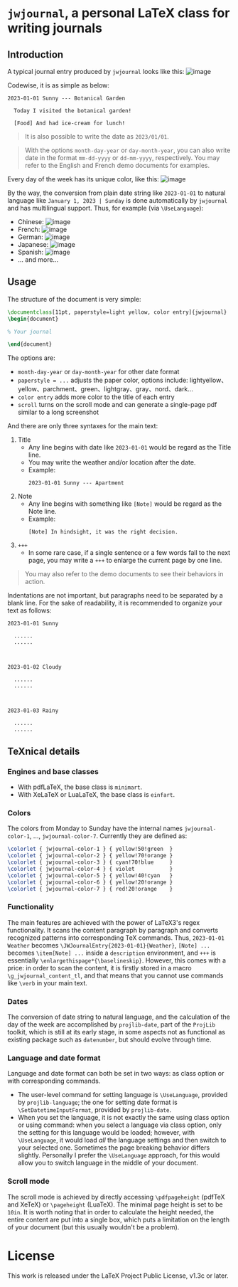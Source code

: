 <!-- Copyright (C) 2023 by Jinwen XU -->

# `jwjournal`, a personal LaTeX class for writing journals

## Introduction

A typical journal entry produced by `jwjournal` looks like this:
![image](https://github.com/Jinwen-XU/jwjournal/raw/main/screenshots/demo1.png)

Codewise, it is as simple as below:
```
2023-01-01 Sunny --- Botanical Garden

  Today I visited the botanical garden!

  [Food] And had ice-cream for lunch!
```

> It is also possible to write the date as `2023/01/01`.

> With the options `month-day-year` or `day-month-year`, you can also write date in the format `mm-dd-yyyy` or `dd-mm-yyyy`, respectively. You may refer to the English and French demo documents for examples.

Every day of the week has its unique color, like this:
![image](https://github.com/Jinwen-XU/jwjournal/raw/main/screenshots/demo2.png)

By the way, the conversion from plain date string like `2023-01-01` to natural language like `January 1, 2023 | Sunday` is done automatically by `jwjournal` and has multilingual support. Thus, for example (via `\UseLanguage`):
- Chinese: ![image](https://github.com/Jinwen-XU/jwjournal/raw/main/screenshots/demo3-cn.png)
- French: ![image](https://github.com/Jinwen-XU/jwjournal/raw/main/screenshots/demo3-fr.png)
- German: ![image](https://github.com/Jinwen-XU/jwjournal/raw/main/screenshots/demo3-de.png)
- Japanese: ![image](https://github.com/Jinwen-XU/jwjournal/raw/main/screenshots/demo3-jp.png)
- Spanish: ![image](https://github.com/Jinwen-XU/jwjournal/raw/main/screenshots/demo3-es.png)
- ... and more...

## Usage

The structure of the document is very simple:
```latex
\documentclass[11pt, paperstyle=light yellow, color entry]{jwjournal}
\begin{document}

% Your journal

\end{document}
```
The options are:
- `month-day-year` or `day-month-year` for other date format
- `paperstyle = ...` adjusts the paper color, options include: lightyellow、yellow、parchment、green、lightgray、gray、nord、dark...
- `color entry` adds more color to the title of each entry
- `scroll` turns on the scroll mode and can generate a single-page pdf similar to a long screenshot

And there are only three syntaxes for the main text:
1) Title
    - Any line begins with date like `2023-01-01` would be regard as the Title line.
    - You may write the weather and/or location after the date.
    - Example:
      ```
      2023-01-01 Sunny --- Apartment
      ```
2) Note
    - Any line begins with something like `[Note]` would be regard as the Note line.
    - Example:
      ```
      [Note] In hindsight, it was the right decision.
      ```
3) `+++`
    - In some rare case, if a single sentence or a few words fall to the next page, you may write a `+++` to enlarge the current page by one line.

> You may also refer to the demo documents to see their behaviors in action.

Indentations are not important, but paragraphs need to be separated by a blank line. For the sake of readability, it is recommended to organize your text as follows:
```
2023-01-01 Sunny

  ......
  ......



2023-01-02 Cloudy

  ......
  ......



2023-01-03 Rainy

  ......
  ......
```

## TeXnical details

### Engines and base classes
- With pdfLaTeX, the base class is `minimart`.
- With XeLaTeX or LuaLaTeX, the base class is `einfart`.

### Colors
The colors from Monday to Sunday have the internal names `jwjournal-color-1`, ..., `jwjournal-color-7`. Currently they are defined as:
```latex
\colorlet { jwjournal-color-1 } { yellow!50!green  }
\colorlet { jwjournal-color-2 } { yellow!70!orange }
\colorlet { jwjournal-color-3 } { cyan!70!blue     }
\colorlet { jwjournal-color-4 } { violet           }
\colorlet { jwjournal-color-5 } { yellow!40!cyan   }
\colorlet { jwjournal-color-6 } { yellow!20!orange }
\colorlet { jwjournal-color-7 } { red!20!orange    }
```

### Functionality
The main features are achieved with the power of LaTeX3's regex functionality. It scans the content paragraph by paragraph and converts recognized patterns into corresponding TeX commands. Thus, `2023-01-01 Weather` becomes `\JWJournalEntry{2023-01-01}{Weather}`, `[Note] ...` becomes `\item[Note] ...` inside a `description` environment, and `+++` is essentially `\enlargethispage*{\baselineskip}`. However, this comes with a price: in order to scan the content, it is firstly stored in a macro `\g_jwjournal_content_tl`, and that means that you cannot use commands like `\verb` in your main text.

### Dates
The conversion of date string to natural language, and the calculation of the day of the week are accomplished by `projlib-date`, part of the `ProjLib` toolkit, which is still at its early stage, in some aspects not as functional as existing package such as `datenumber`, but should evolve through time.

### Language and date format
Language and date format can both be set in two ways: as class option or with corresponding commands.
- The user-level command for setting language is `\UseLanguage`, provided by `projlib-language`; the one for setting date format is `\SetDatetimeInputFormat`, provided by `projlib-date`.
- When you set the language, it is not exactly the same using class option or using command: when you select a language via class option, only the setting for this language would be loaded; however, with `\UseLanguage`, it would load *all* the language settings and then switch to your selected one. Sometimes the page breaking behavior differs slightly. Personally I prefer the `\UseLanguage` approach, for this would allow you to switch language in the middle of your document.

### Scroll mode
The scroll mode is achieved by directly accessing `\pdfpageheight` (pdfTeX and XeTeX) or `\pageheight` (LuaTeX). The minimal page height is set to be `10in`. It is worth noting that in order to calculate the height needed, the entire content are put into a single box, which puts a limitation on the length of your document (but this usually wouldn't be a problem).

# License

This work is released under the LaTeX Project Public License, v1.3c or later.
